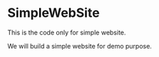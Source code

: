 # SimpleWebSite
This is the code only for simple website. 

We will build a simple website for demo purpose.  
